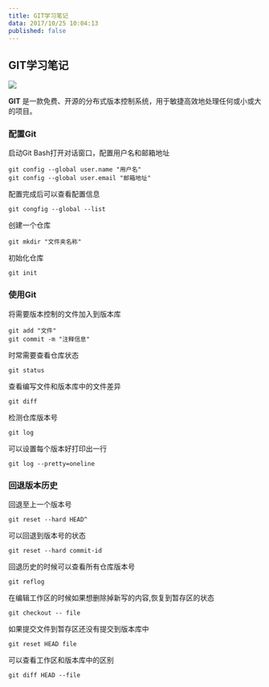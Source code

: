 ```yaml
---
title: GIT学习笔记
data: 2017/10/25 10:04:13
published: false
---
```


## GIT学习笔记 ##

![](https://git-scm.com/images/logo@2x.png)

**GIT** 是一款免费、开源的分布式版本控制系统，用于敏捷高效地处理任何或小或大的项目。

### 配置Git ###
启动Git Bash打开对话窗口，配置用户名和邮箱地址

    git config --global user.name "用户名" 
    git config --global user.email "邮箱地址"

配置完成后可以查看配置信息

    git congfig --global --list

创建一个仓库

    git mkdir "文件夹名称"

初始化仓库

    git init

### 使用Git ###
将需要版本控制的文件加入到版本库

    git add "文件"
    git commit -m "注释信息"

时常需要查看仓库状态

    git status

查看编写文件和版本库中的文件差异

    git diff

检测仓库版本号

    git log

可以设置每个版本好打印出一行

    git log --pretty=oneline

### 回退版本历史 ###
回退至上一个版本号

    git reset --hard HEAD^

可以回退到版本号的状态

    git reset --hard commit-id

回退历史的时候可以查看所有仓库版本号

    git reflog

在编辑工作区的时候如果想删除掉新写的内容,恢复到暂存区的状态

    git checkout -- file

如果提交文件到暂存区还没有提交到版本库中

    git reset HEAD file

可以查看工作区和版本库中的区别
    
    git diff HEAD --file



